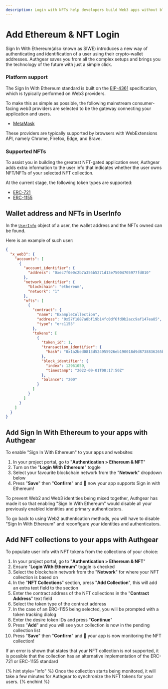 ```yaml
---
description: Login with NFTs help developers build Web3 apps without blockchain knowledge
---
```


# Add Ethereum & NFT Login

Sign In With Ethereum(also known as SIWE) introduces a new way of authenticating and identification of a user using their crypto-wallet addresses. Authgear saves you from all the complex setups and brings you the technology of the future with just a simple click.

### Platform support

The Sign In With Ethereum standard is built on the [EIP-4361](https://eips.ethereum.org/EIPS/eip-4361) specification, which is typically performed on Web3 providers.

To make this as simple as possible, the following mainstream consumer-facing web3 providers are selected to be the gateway connecting your application and users.

* [MetaMask](https://metamask.io/)

These providers are typically supported by browsers with WebExtensions API, namely Chrome, Firefox, Edge, and Brave.

### Supported NFTs

To assist you in building the greatest NFT-gated application ever, Authgear adds extra information to the user info that indicates whether the user owns NFT/NFTs of your selected NFT collection.

At the current stage, the following token types are supported:

* [ERC-721](https://eips.ethereum.org/EIPS/eip-721)
* [ERC-1155](https://eips.ethereum.org/EIPS/eip-1155)

## **Wallet address and NFTs in UserInfo**

In the [`UserInfo`](../../integrate/user-profile.md#userinfo-endpoint) object of a user, the wallet address and the NFTs owned can be found.

Here is an example of such user:

```json
{
  "x_web3": {
    "accounts": [
      {
        "account_identifier": {
          "address": "0xec7f0e0c2b7a356b5271d13e75004705977fd010"
        },
        "network_identifier": {
          "blockchain": "ethereum",
          "network": "1"
        },
        "nfts": [
          {
            "contract": {
              "name": "ExampleCollection",
              "address": "0x57f1887a8bf19b14fc0df6fd9b2acc9af147ea85",
              "type": "erc1155"
            },
            "tokens": [
              {
                "token_id": 1,
                "transaction_identifier": {
                  "hash": "0x1a2bed0813d524955926eb190018d9d8738836265b352e1c43dc2d5762f9c20B"
                },
                "block_identifier": {
                  "index": 12961059,
                  "timestamp": "2022-09-01T08:17:50Z"
                },
                "balance": "200"
              }
            ]
          }
        ]
      }
    ]
  }
}
```

## Add Sign In With Ethereum to your apps with Authgear

To enable "Sign In With Ethereum" to your apps and websites:

1. In your project portal, go to "**Authentication > Ethereum & NFT**"
2. Turn on the "**Login With Ethereum**" toggle
3. Select your favourite blockchain network from the "**Network**" dropdown below
4. Press "**Save**" then "**Confirm**" and :tada: now your app supports Sign in with Ethereum!

To prevent Web2 and Web3 identities being mixed together, Authgear has made it so that enabling "Sign In With Ethereum" would disable all your previously enabled identities and primary authenticators.

To go back to using Web2 authentication methods, you will have to disable "Sign In With Ethereum" and reconfigure your identities and authenticators.

## Add NFT collections to your apps with Authgear

To populate user info with NFT tokens from the collections of your choice:

1. In your project portal, go to "**Authentication > Ethereum & NFT**"
2. Ensure "**Login With Ethereum**" toggle is checked
3. Select the blockchain network from the "**Network**" for where your NFT collection is based on
4. In the "**NFT Collections**" section, press "**Add Collection**", this will add an extra text field to the section
5. Enter the contract address of the NFT collections in the "**Contract Address**" text field
6. Select the token type of the contract address
7. In the case of an ERC-1155 being selected, you will be prompted with a token tracking dialog
8. Enter the desire token IDs and press "**Continue**"
9. Press "**Add**" and you will see your collection is now in the pending collection list
10. Press "**Save**" then "**Confirm**" and :tada: your app is now monitoring the NFT collection!

If an error is shown that states that your NFT collection is not supported, it is possible that the collection has an alternative implementation of the ERC-721 or ERC-1155 standard

{% hint style="info" %}
Once the collection starts being monitored, it will take a few minutes for Authgear to synchronize the NFT tokens for your users.
{% endhint %}
